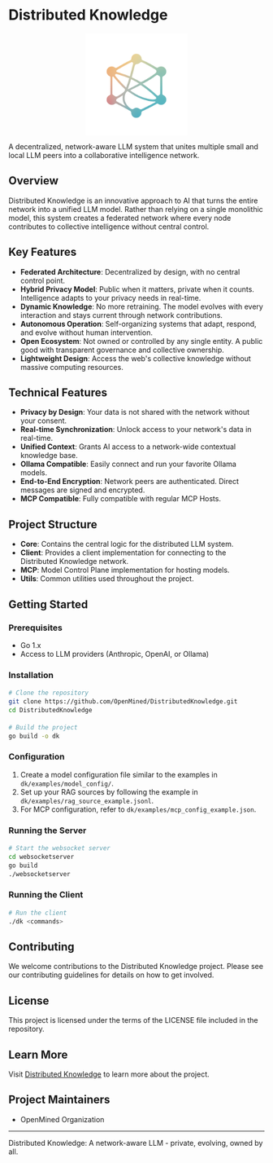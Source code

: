 # Distributed Knowledge
<img src="websocketserver/static/images/dk_logo.png" alt="Distributed Knowledge Logo" style="display: block; margin: 0 auto; width: 200px;"/></code>

A decentralized, network-aware LLM system that unites multiple small and local LLM peers into a collaborative intelligence network.

## Overview

Distributed Knowledge is an innovative approach to AI that turns the entire network into a unified LLM model. Rather than relying on a single monolithic model, this system creates a federated network where every node contributes to collective intelligence without central control.

## Key Features

- **Federated Architecture**: Decentralized by design, with no central control point.
- **Hybrid Privacy Model**: Public when it matters, private when it counts. Intelligence adapts to your privacy needs in real-time.
- **Dynamic Knowledge**: No more retraining. The model evolves with every interaction and stays current through network contributions.
- **Autonomous Operation**: Self-organizing systems that adapt, respond, and evolve without human intervention.
- **Open Ecosystem**: Not owned or controlled by any single entity. A public good with transparent governance and collective ownership.
- **Lightweight Design**: Access the web's collective knowledge without massive computing resources.

## Technical Features

- **Privacy by Design**: Your data is not shared with the network without your consent.
- **Real-time Synchronization**: Unlock access to your network's data in real-time.
- **Unified Context**: Grants AI access to a network-wide contextual knowledge base.
- **Ollama Compatible**: Easily connect and run your favorite Ollama models.
- **End-to-End Encryption**: Network peers are authenticated. Direct messages are signed and encrypted.
- **MCP Compatible**: Fully compatible with regular MCP Hosts.

## Project Structure

- **Core**: Contains the central logic for the distributed LLM system.
- **Client**: Provides a client implementation for connecting to the Distributed Knowledge network.
- **MCP**: Model Control Plane implementation for hosting models.
- **Utils**: Common utilities used throughout the project.

## Getting Started

### Prerequisites

- Go 1.x
- Access to LLM providers (Anthropic, OpenAI, or Ollama)

### Installation

```bash
# Clone the repository
git clone https://github.com/OpenMined/DistributedKnowledge.git
cd DistributedKnowledge

# Build the project
go build -o dk
```

### Configuration

1. Create a model configuration file similar to the examples in `dk/examples/model_config/`.
2. Set up your RAG sources by following the example in `dk/examples/rag_source_example.jsonl`.
3. For MCP configuration, refer to `dk/examples/mcp_config_example.json`.

### Running the Server

```bash
# Start the websocket server
cd websocketserver
go build
./websocketserver
```

### Running the Client

```bash
# Run the client
./dk <commands>
```

## Contributing

We welcome contributions to the Distributed Knowledge project. Please see our contributing guidelines for details on how to get involved.

## License

This project is licensed under the terms of the LICENSE file included in the repository.

## Learn More

Visit [Distributed Knowledge](https://distributedknowledge.org) to learn more about the project.

## Project Maintainers

- OpenMined Organization

---

Distributed Knowledge: A network-aware LLM - private, evolving, owned by all.
